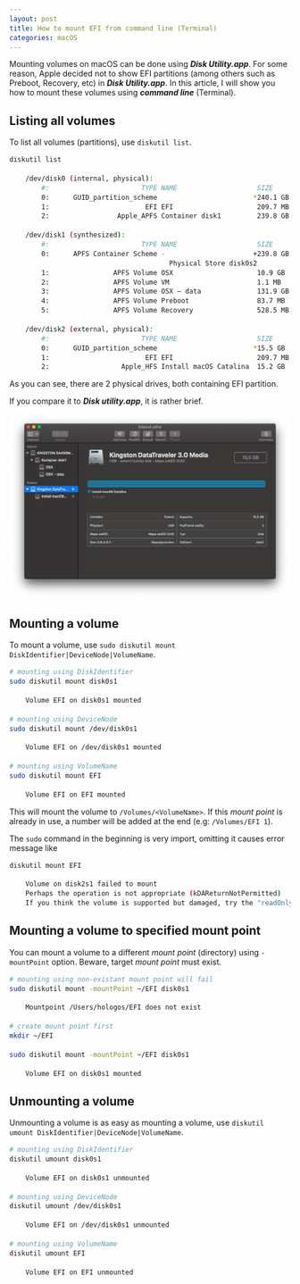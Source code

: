 ```yaml
---
layout: post
title: How to mount EFI from command line (Terminal)
categories: macOS
---
```


Mounting volumes on macOS can be done using **_Disk Utility.app_**. For some reason, Apple decided not to show EFI partitions (among others such as Preboot, Recovery, etc) in **_Disk Utility.app_**. In this article, I will show you how to mount these volumes using **_command line_** (Terminal).

## Listing all volumes

To list all volumes (partitions), use `diskutil list`.

```bash
diskutil list

    /dev/disk0 (internal, physical):
        #:                       TYPE NAME                    SIZE       IDENTIFIER
        0:      GUID_partition_scheme                        *240.1 GB   disk0
        1:                        EFI EFI                     209.7 MB   disk0s1
        2:                 Apple_APFS Container disk1         239.8 GB   disk0s2

    /dev/disk1 (synthesized):
        #:                       TYPE NAME                    SIZE       IDENTIFIER
        0:      APFS Container Scheme -                      +239.8 GB   disk1
                                        Physical Store disk0s2
        1:                APFS Volume OSX                     10.9 GB    disk1s1
        2:                APFS Volume VM                      1.1 MB     disk1s2
        3:                APFS Volume OSX – data              131.9 GB   disk1s3
        4:                APFS Volume Preboot                 83.7 MB    disk1s4
        5:                APFS Volume Recovery                528.5 MB   disk1s5

    /dev/disk2 (external, physical):
        #:                       TYPE NAME                    SIZE       IDENTIFIER
        0:      GUID_partition_scheme                        *15.5 GB    disk2
        1:                        EFI EFI                     209.7 MB   disk2s1
        2:                  Apple_HFS Install macOS Catalina  15.2 GB    disk2s2
```

As you can see, there are 2 physical drives, both containing EFI partition.

If you compare it to **_Disk utility.app_**, it is rather brief.

![Screenshot of Disk Utility.app](/images/2019-11-13-how-to-mount-efi-from-command-line-terminal/disk-utility.png)

## Mounting a volume

To mount a volume, use `sudo diskutil mount DiskIdentifier|DeviceNode|VolumeName`.

```bash
# mounting using DiskIdentifier
sudo diskutil mount disk0s1

    Volume EFI on disk0s1 mounted

# mounting using DeviceNode
sudo diskutil mount /dev/disk0s1

    Volume EFI on /dev/disk0s1 mounted

# mounting using VolumeName
sudo diskutil mount EFI

    Volume EFI on EFI mounted
```

This will mount the volume to `/Volumes/<VolumeName>`. If this _mount point_ is already in use, a number will be added at the end (e.g: `/Volumes/EFI 1`).

The `sudo` command in the beginning is very import, omitting it causes error message like

```bash
diskutil mount EFI

    Volume on disk2s1 failed to mount
    Perhaps the operation is not appropriate (kDAReturnNotPermitted)
    If you think the volume is supported but damaged, try the "readOnly" option
```

## Mounting a volume to specified mount point

You can mount a volume to a different _mount point_ (directory) using `-mountPoint` option. Beware, target _mount point_ must exist.

```bash
# mounting using non-existant mount point will fail
sudo diskutil mount -mountPoint ~/EFI disk0s1

    Mountpoint /Users/hologos/EFI does not exist

# create mount point first
mkdir ~/EFI

sudo diskutil mount -mountPoint ~/EFI disk0s1

    Volume EFI on disk0s1 mounted
```

## Unmounting a volume

Unmounting a volume is as easy as mounting a volume, use `diskutil umount DiskIdentifier|DeviceNode|VolumeName`.

```bash
# mounting using DiskIdentifier
diskutil umount disk0s1

    Volume EFI on disk0s1 unmounted

# mounting using DeviceNode
diskutil umount /dev/disk0s1

    Volume EFI on /dev/disk0s1 unmounted

# mounting using VolumeName
diskutil umount EFI

    Volume EFI on EFI unmounted
```
